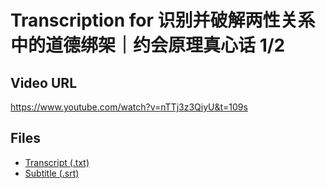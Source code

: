 # Transcription for 识别并破解两性关系中的道德绑架｜约会原理真心话 1/2
## Video URL
https://www.youtube.com/watch?v=nTTj3z3QiyU&t=109s
 
## Files
- [Transcript (.txt)](./transcript.txt)
- [Subtitle (.srt)](./transcript.srt)
